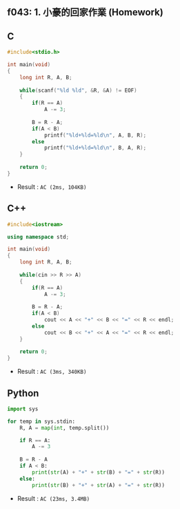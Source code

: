 ## f043: 1. 小豪的回家作業 (Homework)

## C
```C
#include<stdio.h>

int main(void)
{
	long int R, A, B;
	
	while(scanf("%ld %ld", &R, &A) != EOF)
	{
		if(R == A)
			A -= 3;
		
		B = R - A;
		if(A < B)
			printf("%ld+%ld=%ld\n", A, B, R);
		else
			printf("%ld+%ld=%ld\n", B, A, R);
	}
	
	return 0;
}
```
 * Result : `AC (2ms, 104KB)`

## C++
```c++
#include<iostream>

using namespace std;

int main(void)
{
	long int R, A, B;
	
	while(cin >> R >> A)
	{
		if(R == A)
			A -= 3;
		
		B = R - A;
		if(A < B)
			cout << A << "+" << B << "=" << R << endl;
		else
			cout << B << "+" << A << "=" << R << endl;
	}
	
	return 0;
}
```
 * Result : `AC (3ms, 340KB)`

## Python
```python
import sys

for temp in sys.stdin:
    R, A = map(int, temp.split())

    if R == A:
        A -= 3
    
    B = R - A
    if A < B:
        print(str(A) + "+" + str(B) + "=" + str(R))
    else:
        print(str(B) + "+" + str(A) + "=" + str(R))
```
 * Result : `AC (23ms, 3.4MB)`

